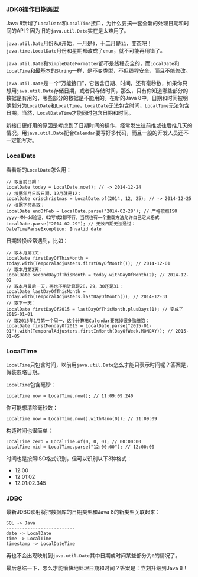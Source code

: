 ### JDK8操作日期类型

Java 8新增了`LocalDate`和`LocalTime`接口，为什么要搞一套全新的处理日期和时间的API？因为旧的`java.util.Date`实在是太难用了。

`java.util.Date`月份从`0`开始，一月是`0`，十二月是`11`，变态吧！`java.time.LocalDate`月份和星期都改成了`enum`，就不可能再用错了。

`java.util.Date`和`SimpleDateFormatter`都不是线程安全的，而`LocalDate`和`LocalTime`和最基本的`String`一样，是不变类型，不但线程安全，而且不能修改。

`java.util.Date`是一个“万能接口”，它包含日期、时间，还有毫秒数，如果你只想用`java.util.Date`存储日期，或者只存储时间，那么，只有你知道哪些部分的数据是有用的，哪些部分的数据是不能用的。在新的Java 8中，日期和时间被明确划分为`LocalDate`和`LocalTime`，`LocalDate`无法包含时间，`LocalTime`无法包含日期。当然，`LocalDateTime`才能同时包含日期和时间。

新接口更好用的原因是考虑到了日期时间的操作，经常发生往前推或往后推几天的情况。用`java.util.Date`配合`Calendar`要写好多代码，而且一般的开发人员还不一定能写对。

### LocalDate

看看新的`LocalDate`怎么用：

```
// 取当前日期：
LocalDate today = LocalDate.now(); // -> 2014-12-24
// 根据年月日取日期，12月就是12：
LocalDate crischristmas = LocalDate.of(2014, 12, 25); // -> 2014-12-25
// 根据字符串取：
LocalDate endOfFeb = LocalDate.parse("2014-02-28"); // 严格按照ISO yyyy-MM-dd验证，02写成2都不行，当然也有一个重载方法允许自己定义格式
LocalDate.parse("2014-02-29"); // 无效日期无法通过：DateTimeParseException: Invalid date
```

日期转换经常遇到，比如：

```
// 取本月第1天：
LocalDate firstDayOfThisMonth = today.with(TemporalAdjusters.firstDayOfMonth()); // 2014-12-01
// 取本月第2天：
LocalDate secondDayOfThisMonth = today.withDayOfMonth(2); // 2014-12-02
// 取本月最后一天，再也不用计算是28，29，30还是31：
LocalDate lastDayOfThisMonth = today.with(TemporalAdjusters.lastDayOfMonth()); // 2014-12-31
// 取下一天：
LocalDate firstDayOf2015 = lastDayOfThisMonth.plusDays(1); // 变成了2015-01-01
// 取2015年1月第一个周一，这个计算用Calendar要死掉很多脑细胞：
LocalDate firstMondayOf2015 = LocalDate.parse("2015-01-01").with(TemporalAdjusters.firstInMonth(DayOfWeek.MONDAY)); // 2015-01-05
```

### LocalTime

`LocalTime`只包含时间，以前用`java.util.Date`怎么才能只表示时间呢？答案是，假装忽略日期。

`LocalTime`包含毫秒：

```
LocalTime now = LocalTime.now(); // 11:09:09.240
```

你可能想清除毫秒数：

```
LocalTime now = LocalTime.now().withNano(0)); // 11:09:09
```

构造时间也很简单：

```
LocalTime zero = LocalTime.of(0, 0, 0); // 00:00:00
LocalTime mid = LocalTime.parse("12:00:00"); // 12:00:00
```

时间也是按照ISO格式识别，但可以识别以下3种格式：

- 12:00
- 12:01:02
- 12:01:02.345

### JDBC

最新JDBC映射将把数据库的日期类型和Java 8的新类型关联起来：

```
SQL -> Java
--------------------------
date -> LocalDate
time -> LocalTime
timestamp -> LocalDateTime
```

再也不会出现映射到`java.util.Date`其中日期或时间某些部分为`0`的情况了。

最后总结一下，怎么才能愉快地处理日期和时间？答案是：立刻升级到Java 8！